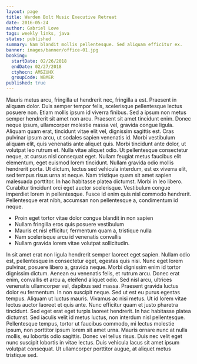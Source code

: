 ```yaml
---
layout: page
title: Warden Bolt Music Executive Retreat
date: 2016-05-24
author: Gabriel Love
tags: weekly links, java
status: published
summary: Nam blandit mollis pellentesque. Sed aliquam efficitur ex.
banner: images/banner/office-01.jpg
booking:
  startDate: 02/26/2018
  endDate: 02/27/2018
  ctyhocn: AMSZUHX
  groupCode: WBMER
published: true
---
```

Mauris metus arcu, fringilla ut hendrerit nec, fringilla a est. Praesent in aliquam dolor. Duis semper tempor felis, scelerisque pellentesque lectus posuere non. Etiam mollis ipsum id viverra finibus. Sed a ipsum non metus semper hendrerit sit amet non arcu. Praesent sit amet tincidunt enim. Donec neque ipsum, ullamcorper molestie massa vel, gravida congue ligula. Aliquam quam erat, tincidunt vitae elit vel, dignissim sagittis est. Cras pulvinar ipsum arcu, ut sodales sapien venenatis id. Morbi vestibulum aliquam elit, quis venenatis ante aliquet quis. Morbi tincidunt ante dolor, ut volutpat leo rutrum et. Nulla vitae aliquet odio. Ut pellentesque consectetur neque, at cursus nisl consequat eget.
Nullam feugiat metus faucibus elit elementum, eget euismod lorem tincidunt. Nullam gravida odio mollis hendrerit porta. Ut dictum, lectus sed vehicula interdum, est ex viverra elit, sed tempus risus urna at neque. Nam tristique quam sit amet sapien malesuada porttitor. In hac habitasse platea dictumst. Morbi in leo libero. Curabitur tincidunt orci eget auctor scelerisque. Vestibulum congue imperdiet lorem in pellentesque. Fusce id enim quis nisl commodo hendrerit. Pellentesque erat nibh, accumsan non pellentesque a, condimentum id neque.

* Proin eget tortor vitae dolor congue blandit in non sapien
* Nullam fringilla eros quis posuere vestibulum
* Mauris et nisl efficitur, fermentum quam a, tristique nulla
* Nam scelerisque arcu id venenatis convallis
* Nullam gravida lorem vitae volutpat sollicitudin.

In sit amet erat non ligula hendrerit semper laoreet eget sapien. Nullam odio est, pellentesque in consectetur eget, egestas quis nisi. Nunc eget lorem pulvinar, posuere libero a, gravida neque. Morbi dignissim enim id tortor dignissim dictum. Aenean eu venenatis felis, et rutrum arcu. Donec erat enim, convallis et arcu a, eleifend aliquet odio. Sed nisl arcu, ultrices venenatis ullamcorper vel, dapibus sed massa. Praesent gravida luctus dolor eu fermentum. In non suscipit neque. Sed ut est eu purus egestas tempus. Aliquam ut luctus mauris. Vivamus ac nisi metus. Ut id lorem vitae lectus auctor laoreet et quis ante.
Nunc efficitur quam et justo pharetra tincidunt. Sed eget erat eget turpis laoreet hendrerit. In hac habitasse platea dictumst. Sed iaculis velit id metus luctus, non interdum nisl pellentesque. Pellentesque tempus, tortor ut faucibus commodo, mi lectus molestie ipsum, non porttitor ipsum lorem sit amet urna. Mauris ornare nunc at nulla mollis, eu lobortis odio sagittis. Donec vel tellus risus. Duis nec velit eget nunc suscipit lobortis in vitae lectus. Duis vehicula lacus sit amet ipsum volutpat consequat. Ut ullamcorper porttitor augue, at aliquet metus tristique sed.
